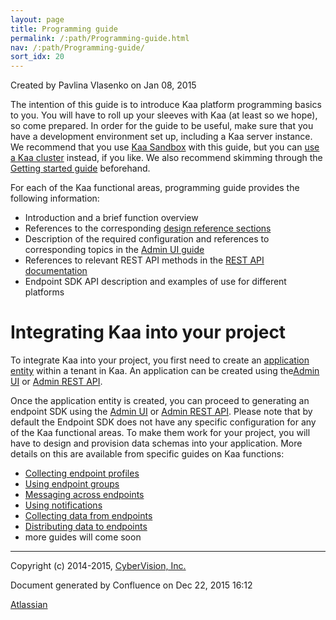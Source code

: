 ```yaml
---
layout: page
title: Programming guide
permalink: /:path/Programming-guide.html
nav: /:path/Programming-guide/
sort_idx: 20
---
```


Created by Pavlina Vlasenko on Jan 08, 2015

The intention of this guide is to introduce Kaa platform programming basics to you. You will have to roll up your sleeves with Kaa (at least so we hope), so come prepared. In order for the guide to be useful, make sure that you have a development environment set up, including a Kaa server instance. We recommend that you use [Kaa Sandbox](Sandbox) with this guide, but you can [use a Kaa cluster](Installation-guide) instead, if you like. We also recommend skimming through the [Getting started guide](Getting-started) beforehand.

For each of the Kaa functional areas, programming guide provides the following information:

* Introduction and a brief function overview
* References to the corresponding [design reference sections](Design-reference)
* Description of the required configuration and references to corresponding topics in the [Admin UI guide](Administration-UI-guide)
* References to relevant REST API methods in the [REST API documentation](Admin-REST-API)
* Endpoint SDK API description and examples of use for different platforms

# Integrating Kaa into your project

To integrate Kaa into your project, you first need to create an [application entity](Design-reference) within a tenant in Kaa. An application can be created using the[Admin UI](Administration-UI-guide#AdministrationUIguide-SDKgeneration) or [Admin REST API](Admin-REST-API).

Once the application entity is created, you can proceed to generating an endpoint SDK using the [Admin UI](Administration-UI-guide#AdministrationUIguide-SDKgeneration) or [Admin REST API](Admin-REST-API). Please note that by default the Endpoint SDK does not have any specific configuration for any of the Kaa functional areas. To make them work for your project, you will have to design and provision data schemas into your application. More details on this are available from specific guides on Kaa functions:

* [Collecting endpoint profiles](Collecting-endpoint-profiles)
* [Using endpoint groups](Using-endpoint-groups)
* [Messaging across endpoints](Messaging-across-endpoints)
* [Using notifications](Using-notifications)
* [Collecting data from endpoints](Collecting-data-from-endpoints)
* [Distributing data to endpoints](Distributing-data-to-endpoints)
* more guides will come soon

---

Copyright (c) 2014-2015, [CyberVision, Inc.](http://www.cybervisiontech.com/)

Document generated by Confluence on Dec 22, 2015 16:12

[Atlassian](http://www.atlassian.com/)